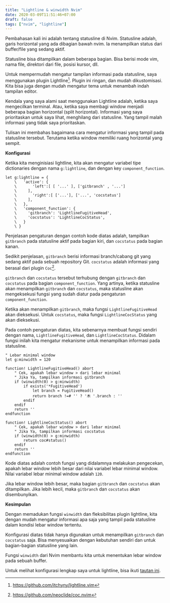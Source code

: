 ```yaml
---
title: "Lightline & winwidth Nvim"
date: 2020-03-09T11:51:46+07:00
draft: false
tags: ["nvim", "lightline"]
---
```


Pembahasan kali ini adalah tentang statusline di Nvim. Statusline adalah, garis horizontal
yang ada dibagian bawah nvim. Ia menampilkan status dari buffer/file yang sedang aktif.

Statusline bisa ditampilkan dalam beberapa bagian. Bisa berisi mode vim, nama file, direktori
dari file, posisi kursor, dll.

Untuk mempermudah mengatur tampilan informasi pada statusline, saya menggunakan plugin
Lightline[^1]. Plugin ini ringan, dan mudah dikustomisasi. Kita bisa juga dengan mudah 
mengatur tema untuk menambah indah tampilan editor.

[^1]: https://github.com/itchyny/lightline.vim

Kendala yang saya alami saat menggunakan Lightline adalah, ketika saya mengecilkan terminal.
Atau, ketika saya membagi window menjadi beberapa bagian horizontal (split horizontal). Informasi 
yang saya prioritaskan untuk saya lihat, menghilang dari statusline. Yang tampil malah informasi 
yang tidak saya prioritaskan.

Tulisan ini membahas bagaimana cara mengatur informasi yang tampil pada statusline tersebut.
Terutama ketika window memiliki ruang horizontal yang sempit.

**Konfigurasi**

Ketika kita menginisiasi lightline, kita akan mengatur variabel tipe dictionaries dengan
nama `g:lightline`, dan dengan key `component_function`.

```viml
let g:lightline = {
    \   'active': {
    \       'left':[ [ '...' ], ['gitbranch' , '...']
    \     ],
    \       'right':[ ['...'], ['...', 'cocstatus']
    \     ],
    \   },
    \   'component_function': {
    \     'gitbranch': 'LightlineFugitiveHead',
    \     'cocstatus': 'LightlineCocStatus',
    \   }
    \ }
```

Penjelasan pengaturan dengan contoh kode diatas adalah, tampilkan `gitbranch` pada statusline 
aktif pada bagian kiri, dan `cocstatus` pada bagian kanan.

Sedikit penjelasan, `gitbranch` berisi informasi branch/cabang git yang sedang aktif pada sebuah
repository Git. `cocstatus` adalah informasi yang berasal dari plugin `Coc`[^2].

[^2]: https://github.com/neoclide/coc.nvim

`gitbranch` dan `cocstatus` tersebut terhubung dengan `gitbranch` dan `cocstatus` pada bagian 
`component_function`. Yang artinya, ketika statusline akan menampilkan `gitbranch` dan `cocstatus`,
maka statusline akan mengeksekusi fungsi yang sudah diatur pada pengaturan `component_function`.

Ketika akan menampilkan `gitbranch`, maka fungsi `LightlineFugitiveHead` akan dieksekusi. Untuk `cocstatus`,
maka fungsi `LightlineCocStatus` yang akan dieksekusi.

Pada contoh pengaturan diatas, kita sebenarnya membuat fungsi sendiri dengan nama, `LightlineFugitiveHead`, 
dan `LightlineCocStatus`. Didalam fungsi inilah kita mengatur mekanisme untuk menampilkan 
informasi pada statusline.

```viml
" Lebar minimal window
let g:minwidth = 120

function! LightlineFugitiveHead() abort
    " Cek, apakah lebar window > dari lebar minimal
    " Jika Ya, tampilkan informasi gitbranch
    if (winwidth(0) > g:minwidth)
        if exists('*FugitiveHead')
            let branch = FugitiveHead()
            return branch !=# '' ? '⽊ '.branch : ''
        endif
    endif
    return ''
endfunction

function! LightlineCocStatus() abort
    " Cek, apakah lebar window > dari lebar minimal
    " Jika Ya, tampilkan informasi cocstatus
    if (winwidth(0) > g:minwidth)
        return coc#status()
    endif
    return ''
endfunction
```

Kode diatas adalah contoh fungsi yang didalamnya melakukan pengecekan, apakah
lebar window lebih besar dari nilai variabel lebar minimal window. Nilai variabel 
lebar minimal window adalah `120`.

Jika lebar window lebih besar, maka bagian `gitbranch` dan `cocstatus` akan ditampilkan.
Jika lebih kecil, maka `gitbranch` dan `cocstatus` akan disembunyikan.

**Kesimpulan**

Dengan memadukan fungsi `winwidth` dan fleksibilitas plugin lightline, kita dengan mudah
mengatur informasi apa saja yang tampil pada statusline dalam kondisi lebar window
tertentu.

Konfigurasi diatas tidak hanya digunakan untuk menampilkan `gitbranch` dan `cocstatus` saja.
Bisa menyesuaikan dengan kebutuhan sendiri dan untuk bagian-bagian statusline yang lain.

Fungsi `winwidth` dari Nvim membantu kita untuk menentukan lebar window pada sebuah buffer.

Untuk melihat konfigurasi lengkap saya untuk lightline, bisa ikuti 
[tautan ini](https://github.com/hazulifidastian/dotfiles/blob/master/.config/nvim/init.vim.d/plugins.d/lightline.vim).
